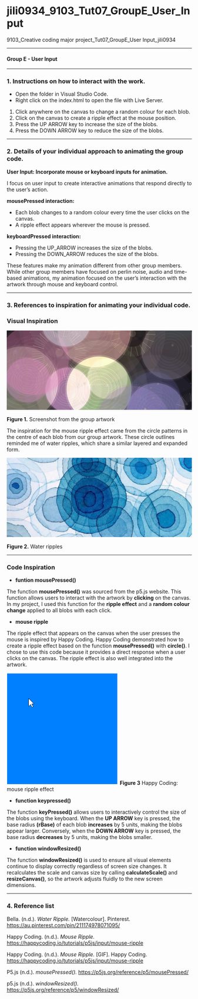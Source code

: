 # jili0934_9103_Tut07_GroupE_User_Input
9103_Creative coding major project_Tut07_GroupE_User Input_jili0934

---

#### Group E - User Input

---

### 1. Instructions on how to interact with the work.
- Open the folder in Visual Studio Code.
- Right click on the index.html to open the file with Live Server.
1. Click anywhere on the canvas to change a random colour for each blob.
2. Click on the canvas to create a ripple effect at the mouse position.
3. Press the UP ARROW key to increase the size of the blobs.
4. Press the DOWN ARROW key to reduce the size of the blobs.

---

### 2. Details of your individual approach to animating the group code.
**User Input: Incorporate mouse or keyboard inputs for animation.**

I focus on user input to create interactive animations that respond directly to the user’s action.

**mousePressed interaction:**
- Each blob changes to a random colour every time the user clicks on the canvas.
- A ripple effect appears wherever the mouse is pressed.

**keyboardPressed interaction:**
- Pressing the UP_ARROW increases the size of the blobs.
- Pressing the DOWN_ARROW reduces the size of the blobs.

These features make my animation different from other group members. While other group members have focused on perlin noise, audio and time-based animations, my animation focused on the user’s interaction with the artwork through mouse and keyboard control.

---

### 3. References to inspiration for animating your individual code.
### Visual Inspiration
![An image of the group artwork](readme_image/group_artwork.jpg)

**Figure 1.** Screenshot from the group artwork

The inspiration for the mouse ripple effect came from the circle patterns in the centre of each blob from our group artwork. These circle outlines reminded me of water ripples, which share a similar layered and expanded form.

![An image of water ripples](readme_image/water_ripples.jpg)

**Figure 2.** Water ripples

---

### Code Inspiration
- **funtion mousePressed()**

The function **mousePressed()** was sourced from the p5.js website. This function allows users to interact with the artwork by **clicking** on the canvas. In my project,  I used this function for the **ripple effect** and a **random colour change** applied to all blobs with each click.

- **mouse ripple**

The ripple effect that appears on the canvas when the user presses the mouse is inspired by Happy Coding. Happy Coding demonstrated how to create a ripple effect based on the function **mousePressed()** with **circle()**. I chose to use this code because it provides a direct response when a user clicks on the canvas. The ripple effect is also well integrated into the artwork.

![A gif of mouse ripples effect](readme_image/mouse-ripple-1.gif)
**Figure 3** Happy Coding: mouse ripple effect

- **function keypressed()**

The function **keyPressed()** allows users to interactively control the size of the blobs using the keyboard. When the **UP ARROW** key is pressed, the base radius **(rBase)** of each blob **increases** by 5 units, making the blobs appear larger. Conversely, when the **DOWN ARROW** key is pressed, the base radius **decreases** by 5 units, making the blobs smaller. 

- **function windowResized()**

The function **windowResized()** is used to ensure all visual elements continue to display correctly regardless of screen size changes. It recalculates the scale and canvas size by calling **calculateScale()** and **resizeCanvas()**, so the artwork adjusts fluidly to the new screen dimensions. 

---

### 4. Reference list
Bella. (n.d.). *Water Ripple.* [Watercolour]. Pinterest. https://au.pinterest.com/pin/211174978071095/ 

Happy Coding. (n.d.). *Mouse Ripple.* https://happycoding.io/tutorials/p5js/input/mouse-ripple

Happy Coding. (n.d.). *Mouse Ripple.* [GIF]. Happy Coding. https://happycoding.io/tutorials/p5js/input/mouse-ripple 

P5.js (n.d.). *mousePressed().* https://p5js.org/reference/p5/mousePressed/ 

p5.js (n.d.). *windowResized().* https://p5js.org/reference/p5/windowResized/
